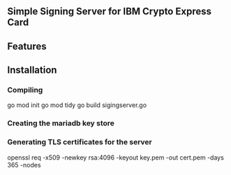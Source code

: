 ## Simple Signing Server for IBM Crypto Express Card


## Features


## Installation

### Compiling

go mod init
go mod tidy
go build sigingserver.go


### Creating the mariadb key store



### Generating TLS certificates for the server

openssl req -x509 -newkey rsa:4096 -keyout key.pem -out cert.pem -days 365 -nodes

### 
